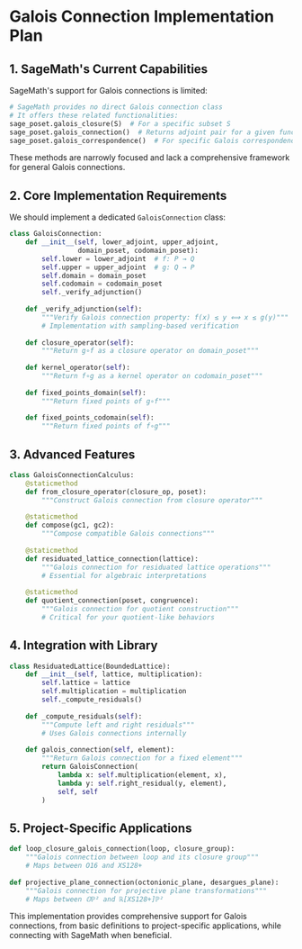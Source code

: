 # Galois Connection Implementation Plan

## 1. SageMath's Current Capabilities

SageMath's support for Galois connections is limited:

```python
# SageMath provides no direct Galois connection class
# It offers these related functionalities:
sage_poset.galois_closure(S)  # For a specific subset S
sage_poset.galois_connection()  # Returns adjoint pair for a given function
sage_poset.galois_correspondence()  # For specific Galois correspondences
```

These methods are narrowly focused and lack a comprehensive framework for general Galois connections.

## 2. Core Implementation Requirements

We should implement a dedicated `GaloisConnection` class:

```python
class GaloisConnection:
    def __init__(self, lower_adjoint, upper_adjoint, 
                 domain_poset, codomain_poset):
        self.lower = lower_adjoint  # f: P → Q
        self.upper = upper_adjoint  # g: Q → P
        self.domain = domain_poset
        self.codomain = codomain_poset
        self._verify_adjunction()
    
    def _verify_adjunction(self):
        """Verify Galois connection property: f(x) ≤ y ⟺ x ≤ g(y)"""
        # Implementation with sampling-based verification
        
    def closure_operator(self):
        """Return g∘f as a closure operator on domain_poset"""
        
    def kernel_operator(self):
        """Return f∘g as a kernel operator on codomain_poset"""
        
    def fixed_points_domain(self):
        """Return fixed points of g∘f"""
        
    def fixed_points_codomain(self):
        """Return fixed points of f∘g"""
```

## 3. Advanced Features

```python
class GaloisConnectionCalculus:
    @staticmethod
    def from_closure_operator(closure_op, poset):
        """Construct Galois connection from closure operator"""
        
    @staticmethod
    def compose(gc1, gc2):
        """Compose compatible Galois connections"""
        
    @staticmethod
    def residuated_lattice_connection(lattice):
        """Galois connection for residuated lattice operations"""
        # Essential for algebraic interpretations
        
    @staticmethod
    def quotient_connection(poset, congruence):
        """Galois connection for quotient construction"""
        # Critical for your quotient-like behaviors
```

## 4. Integration with Library

```python
class ResiduatedLattice(BoundedLattice):
    def __init__(self, lattice, multiplication):
        self.lattice = lattice
        self.multiplication = multiplication
        self._compute_residuals()
        
    def _compute_residuals(self):
        """Compute left and right residuals"""
        # Uses Galois connections internally
        
    def galois_connection(self, element):
        """Return Galois connection for a fixed element"""
        return GaloisConnection(
            lambda x: self.multiplication(element, x),
            lambda y: self.right_residual(y, element),
            self, self
        )
```

## 5. Project-Specific Applications

```python
def loop_closure_galois_connection(loop, closure_group):
    """Galois connection between loop and its closure group"""
    # Maps between O16 and XS128+
    
def projective_plane_connection(octonionic_plane, desargues_plane):
    """Galois connection for projective plane transformations"""
    # Maps between 𝕆ℙ² and ℝ[XS128+]ℙ²
```

This implementation provides comprehensive support for Galois connections, from basic definitions to project-specific applications, while connecting with SageMath when beneficial.​​​​​​​​​​​​​​​​

